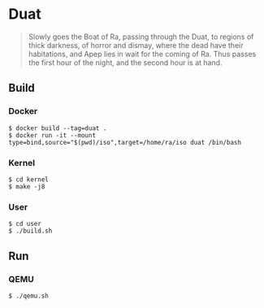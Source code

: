 # Duat

> Slowly goes the Boat of Ra, passing through the Duat, to regions of thick darkness, of horror and dismay, where the dead have their habitations, and Apep lies in wait for the coming of Ra. Thus passes the first hour of the night, and the second hour is at hand.

## Build

### Docker

```
$ docker build --tag=duat .
$ docker run -it --mount type=bind,source="$(pwd)/iso",target=/home/ra/iso duat /bin/bash
```

### Kernel

```
$ cd kernel
$ make -j8
```

### User

```
$ cd user
$ ./build.sh
```

## Run

### QEMU

```
$ ./qemu.sh
```

